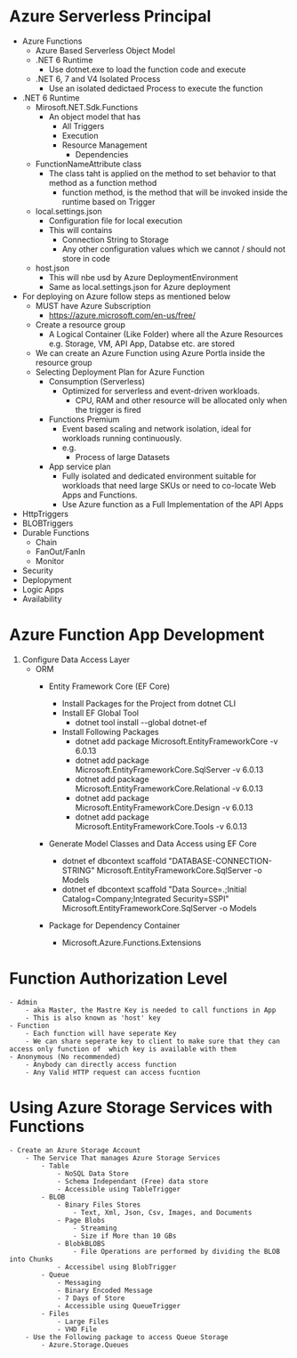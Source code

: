# Azure Serverless Principal
- Azure Functions
	- Azure Based Serverless Object Model
	- .NET 6 Runtime
		- Use dotnet.exe to load the function code and execute
	- .NET 6, 7 and V4 Isolated Process
		- Use an isolated dedictaed Process to execute the function
- .NET 6 Runtime
	- Mirosoft.NET.Sdk.Functions
		- An object model that has
			- All Triggers
			- Execution
			- Resource Management
				- Dependencies
	- FunctionNameAttribute class
		- The class taht is applied on the method to set behavior to that method as a function method
			- function method, is the method that will be invoked inside the runtime based on Trigger
	- local.settings.json
		- Configuration file for local execution
		- This will contains
			- Connection String to Storage
			- Any other configuration values which we cannot /  should not store in code
	- host.json
		- This will nbe usd by Azure DeploymentEnvironment
		- Same as local.settings.json for Azure deployment
- For deploying on Azure follow steps as mentioned below
	- MUST have Azure Subscription
		- https://azure.microsoft.com/en-us/free/
	- Create a resource group
		- A Logical Container (Like Folder) where all the Azure Resources e.g. Storage, VM, API App, Databse etc. are stored
	- We can create an Azure Function using Azure Portla inside the resource group
	- Selecting Deployment Plan for Azure Function
		- Consumption (Serverless)
			- Optimized for serverless and event-driven workloads.  	
				- CPU, RAM and other resource will be allocated only when the trigger is fired
		- Functions Premium
			- Event based scaling and network isolation, ideal for workloads running continuously.  
			- e.g.
				- Process of large Datasets
		- App service plan
			- Fully isolated and dedicated environment suitable for workloads that need large SKUs or need to co-locate Web Apps and Functions.
			- Use Azure function as a Full Implementation of the API Apps
- HttpTriggers
- BLOBTriggers
- Durable Functions
	- Chain
	- FanOut/FanIn
	- Monitor
- Security
- Deplopyment
- Logic Apps
- Availability
	

# Azure Function App Development

1. Configure Data Access Layer
	- ORM
		- Entity Framework Core (EF Core)
			- Install Packages for the Project from dotnet CLI
			- Install EF Global Tool
				- dotnet tool install --global dotnet-ef
			- Install Following Packages 
				- dotnet add package Microsoft.EntityFrameworkCore -v 6.0.13
				- dotnet add package Microsoft.EntityFrameworkCore.SqlServer -v 6.0.13
				- dotnet add package Microsoft.EntityFrameworkCore.Relational -v 6.0.13
				- dotnet add package Microsoft.EntityFrameworkCore.Design -v 6.0.13
				- dotnet add package Microsoft.EntityFrameworkCore.Tools -v 6.0.13
		- Generate Model Classes and Data Access using EF Core
			- dotnet ef dbcontext scaffold "DATABASE-CONNECTION-STRING" Microsoft.EntityFrameworkCore.SqlServer -o Models
			- dotnet ef dbcontext scaffold "Data Source=.;Initial Catalog=Company;Integrated Security=SSPI" Microsoft.EntityFrameworkCore.SqlServer -o Models

		- Package for Dependency Container
			- Microsoft.Azure.Functions.Extensions

# Function Authorization Level
	- Admin
		- aka Master, the Mastre Key is needed to call functions in App
		- This is also known as 'host' key
	- Function
		- Each function will have seperate Key
		- We can share seperate key to client to make sure that they can access only function of  which key is available with them
	- Anonymous (No recommended)
		- Anybody can directly access function
		- Any Valid HTTP request can access fucntion
# Using Azure Storage Services with Functions
	- Create an Azure Storage Account
		- The Service That manages Azure Storage Services
			- Table
				- NoSQL Data Store
				- Schema Independant (Free) data store
				- Accessible using TableTrigger
			- BLOB
				- Binary Files Stores
					- Text, Xml, Json, Csv, Images, and Documents
				- Page Blobs
					- Streaming
					- Size if More than 10 GBs
				- BlobkBLOBS
					- File Operations are performed by dividing the BLOB into Chunks 
				- Accessibel using BlobTrigger
			- Queue
				- Messaging
				- Binary Encoded Message
				- 7 Days of Store
				- Accessible using QueueTrigger
			- Files
				- Large Files
				- VHD File
		- Use the Following package to access Queue Storage
			- Azure.Storage.Queues
